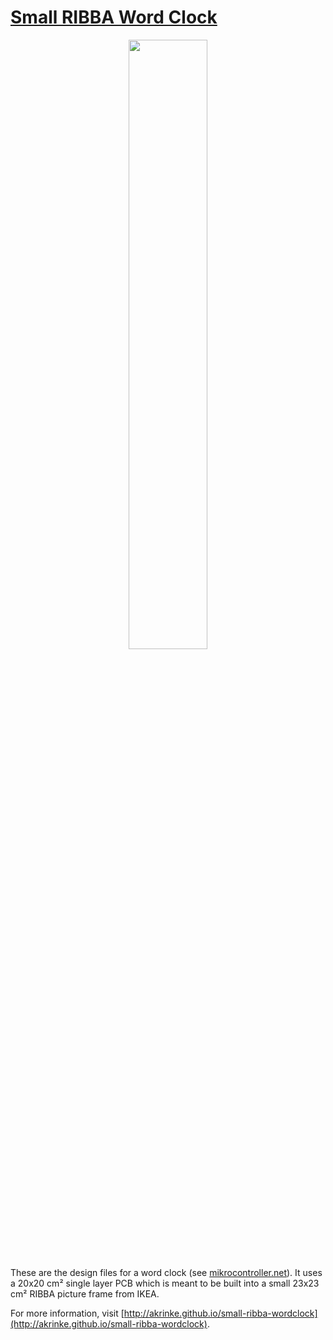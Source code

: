 # [Small RIBBA Word Clock](http://akrinke.github.io/small-ribba-wordclock)

<p align="center"><img width="50%" src="http://akrinke.github.io/small-ribba-wordclock/images/word-clock-hanging-on.jpg"></p>

These are the design files for a word clock (see
[mikrocontroller.net](http://www.mikrocontroller.net/articles/Word_Clock)). It
uses a 20x20 cm² single layer PCB which is meant to be built into a small
23x23 cm² RIBBA picture frame from IKEA.

For more information, visit
[http://akrinke.github.io/small-ribba-wordclock](http://akrinke.github.io/small-ribba-wordclock).

